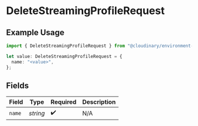# DeleteStreamingProfileRequest

## Example Usage

```typescript
import { DeleteStreamingProfileRequest } from "@cloudinary/environment-config/models/operations";

let value: DeleteStreamingProfileRequest = {
  name: "<value>",
};
```

## Fields

| Field              | Type               | Required           | Description        |
| ------------------ | ------------------ | ------------------ | ------------------ |
| `name`             | *string*           | :heavy_check_mark: | N/A                |